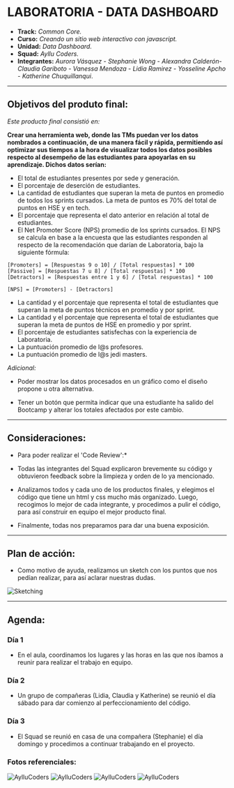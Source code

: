 # LABORATORIA - DATA DASHBOARD

* **Track:** _Common Core._
* **Curso:** _Creando un sitio web interactivo con javascript._
* **Unidad:** _Data Dashboard._
* **Squad:** _Ayllu Coders._
* **Integrantes:** _Aurora Vásquez_ - _Stephanie Wong_ - _Alexandra Calderón_- _Claudia Gariboto_ - _Vanessa Mendoza_ - _Lidia Ramirez_ - _Yosseline Apcho_ - _Katherine Chuquillanqui_.

***

## Objetivos del produto final:

_Este producto final consistió en:_

**Crear una herramienta web, donde las TMs puedan ver los datos nombrados a continuación, de una manera fácil y rápida,  permitiendo así optimizar sus tiempos a la hora de  visualizar todos los datos posibles respecto al desempeño de las estudiantes para apoyarlas en su aprendizaje. Dichos datos serían:**

* El total de estudiantes presentes por sede y generación.
* El porcentaje de deserción de estudiantes.
* La cantidad de estudiantes que superan la meta de puntos en promedio de todos los sprints cursados. La meta de puntos es 70% del total de puntos en HSE y en tech.
* El porcentaje que representa el dato anterior en relación al total de estudiantes.
* El Net Promoter Score (NPS) promedio de los sprints cursados. El NPS se calcula en base a la encuesta que las estudiantes responden al respecto de la recomendación que darían de Laboratoria, bajo la siguiente fórmula:

~~~
[Promoters] = [Respuestas 9 o 10] / [Total respuestas] * 100
[Passive] = [Respuestas 7 u 8] / [Total respuestas] * 100
[Detractors] = [Respuestas entre 1 y 6] / [Total respuestas] * 100

[NPS] = [Promoters] - [Detractors]
~~~

* La cantidad y el porcentaje que representa el total de estudiantes que superan la meta de puntos técnicos en promedio y por sprint.
* La cantidad y el porcentaje que representa el total de estudiantes que superan la meta de puntos de HSE en promedio y por sprint.
* El porcentaje de estudiantes satisfechas con la experiencia de Laboratoria.
* La puntuación promedio de l@s profesores.
* La puntuación promedio de l@s jedi masters.

_Adicional:_

* Poder mostrar los datos procesados en un gráfico como el diseño propone u otra alternativa.

* Tener un botón que permita indicar que una estudiante ha salido del Bootcamp y alterar los totales afectados por este cambio.

***

## Consideraciones:

* Para poder realizar el 'Code Review':*

* Todas las integrantes del Squad explicaron brevemente su código y obtuvieron feedback sobre la limpieza y orden de lo ya mencionado.

* Analizamos todos y cada uno de los productos finales, y elegimos el código que tiene un html y css mucho más organizado. Luego, recogimos lo mejor de cada integrante, y procedimos a pulir el código, para así construir en equipo el mejor producto final.

* Finalmente, todas nos preparamos para dar una buena exposición.

***

## Plan de acción:

* Como motivo de ayuda, realizamos un sketch con los puntos que nos pedían realizar, para así aclarar nuestras dudas.

![Sketching](assets/images/img.jpg)

***

## Agenda:

### Día 1

* En el aula, coordinamos los lugares y las horas en las que nos íbamos a reunir para realizar el trabajo en equipo.

### Día 2

* Un grupo de compañeras (Lidia, Claudia y Katherine) se reunió el día sábado para dar comienzo al perfeccionamiento del código.


### Día 3

* El Squad se reunió en casa de una compañera (Stephanie) el día domingo y procedimos a continuar trabajando en el proyecto.

### Fotos referenciales:

![AylluCoders](assets/images/ayllucoders1.jpg)
![AylluCoders](assets/images/ayllucoders2.jpg)
![AylluCoders](assets/images/ayllucoders5.jpg)
![AylluCoders](assets/images/ayllucoders4.jpg)
